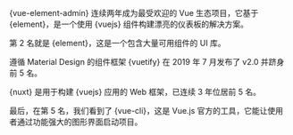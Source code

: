 {vue-element-admin} 连续两年成为最受欢迎的 Vue 生态项目，它基于 {element}，是一个使用 {vuejs} 组件构建漂亮的仪表板的解决方案。

第 2 名就是 {element}，这是一个包含大量可用组件的 UI 库。

遵循 Material Design 的组件框架 {vuetify} 在 2019 年 7 月发布了 v2.0 并跻身前 5 名。

{nuxt} 是用于构建 {vuejs} 应用的 Web 框架，已连续 3 年位居前 5 名。

最后，在第 5 名，我们看到了 {vue-cli}，这是 Vue.js 官方的工具，它能让使用者通过功能强大的图形界面启动项目。
